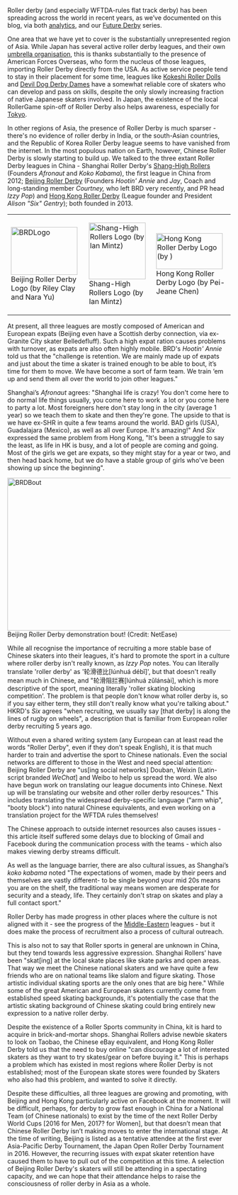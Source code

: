 <html><body><p>Roller derby (and especially WFTDA-rules flat track derby) has been spreading across the world in recent years, as we’ve documented on this blog, via both <a href="https://scottishrollerderbyblog.com/2015/06/07/visualising-the-internationalisation-of-roller-derby-part-2-of-2-2011-to-present/">analytics</a>, and our <a href="https://scottishrollerderbyblog.com/tag/Future-Derby/">Future Derby</a> series.

One area that we have yet to cover is the substantially unrepresented region of Asia. While Japan has several active roller derby leagues, and their own <a href="https://www.facebook.com/rdjapan">umbrella organisation</a>, this is thanks substantially to the presence of American Forces Overseas, who form the nucleus of those leagues, importing Roller Derby directly from the USA. As active service people tend to stay in their placement for some time, leagues like <a href="http://www.kokeshirollerdolls.com/">Kokeshi Roller Dolls</a> and <a href="http://www.devildogderbydames.com/">Devil Dog Derby Dames</a> have a somewhat reliable core of skaters who can develop and pass on skills, despite the only slowly increasing fraction of native Japanese skaters involved. In Japan, the existence of the local RollerGame spin-off of Roller Derby also helps awareness, especially for <a href="https://www.facebook.com/TokyoRollerGirls/info?tab=page_info">Tokyo</a>.

In other regions of Asia, the presence of Roller Derby is much sparser - there's no evidence of roller derby in India, or the south-Asian countries, and the Republic of Korea Roller Derby league seems to have vanished from the internet. In the most populous nation on Earth, however, Chinese Roller Derby is slowly starting to build up.
We talked to the three extant Roller Derby leagues in China - Shanghai Roller Derby's <a href="http://shanghairollerderby.tumblr.com/">Shang-High Rollers</a> (Founders <em>Afronaut</em> and <em>Koko Kabama</em>), the first league in China from 2012; <a href="http://www.beijingrollerderby.com/">Beijing Roller Derby</a> (Founders <em>Hootin' Annie</em> and <em>Jay</em>, Coach and long-standing member <em>Courtney, </em>who left BRD very recently, and PR head <em>Izzy Pop</em>) and <a href="http://www.hongkongrollerderby.com/">Hong Kong Roller Derby</a> (League founder and President <em>Alison "Six" Gentry</em>); both founded in 2013.
</p><table>
<tbody>
<tr>
<td>

<a href="/2015/07/brdlogo.jpg"><img class="wp-image-4793 size-thumbnail" src="https://scottishrollerderbyblog.com/2015/07/brdlogo.jpg?w=150" alt="BRDLogo" width="150" height="108"></a> Beijing Roller Derby Logo (by Riley Clay and Nara Yu)</td>
<td>

<a href="/2015/07/srdlogo.png"><img class="wp-image-4794 size-full" src="/2015/07/srdlogo.png" alt="Shang-High Rollers Logo (by Ian Mintz)" width="128" height="128"></a> Shang-High Rollers Logo (by Ian Mintz)</td>
<td>

<a href="/2015/07/hkrdlogo.png"><img class="wp-image-4795 size-thumbnail" src="https://scottishrollerderbyblog.com/2015/07/hkrdlogo.png?w=150" alt="Hong Kong Roller Derby Logo (by )" width="150" height="81"></a> Hong Kong Roller Derby Logo (by Pei-Jeane Chen)</td>
</tr>
</tbody>
</table>
At present, all three leagues are mostly composed of American and European expats (Beijing even have a Scottish derby connection, via ex-Granite City skater Belledefluff).
Such a high expat ration causes problems with turnover, as expats are also often highly mobile.
BRD's <em>Hootin' Annie</em> told us that the "challenge is retention. We are mainly made up of expats and just about the time a skater is trained enough to be able to bout, it’s time for them to move. We have become a sort of farm team. We train ‘em up and send them all over the world to join other leagues."

Shanghai’s <em>Afronaut</em> agrees: "Shanghai life is crazy! You don't come here to do normal life things usually, you come here to work  a lot or you come here to party a lot. Most foreigners here don't stay long in the city (average 1 year) so we teach them to skate and then they're gone. The upside to that is we have ex-SHR in quite a few teams around the world. BAD girls (USA), Guadalajara (Mexico), as well as all over Europe. It's amazing!"
And <em>Six</em> expressed the same problem from Hong Kong, "It's been a struggle to say the least, as life in HK is busy, and a lot of people are coming and going. Most of the girls we get are expats, so they might stay for a year or two, and then head back home, but we do have a stable group of girls who've been showing up since the beginning".

<img class="wp-image-4792 size-large" src="https://scottishrollerderbyblog.com/2015/07/brdbout.jpg?w=614" alt="BRDBout" width="614" height="345"> Beijing Roller Derby demonstration bout! (Credit: NetEase)

While all recognise the importance of recruiting a more stable base of Chinese skaters into their leagues, it's hard to promote the sport in a culture where roller derby isn't really known, as <em>Izzy Pop</em> notes. You can literally translate 'roller derby' as '轮滑德比[lúnhuá débĭ]', but that doesn't really mean much in Chinese, and "轮滑阻拦赛[lúnhuá zŭlánsài], which is more descriptive of the sport, meaning literally 'roller skating blocking competition'. The problem is that people don't know what roller derby is, so if you say either term, they still don't really know what you're talking about."
HKRD's <em>Six</em> agrees "when recruiting, we usually say [that derby] is along the lines of rugby on wheels", a description that is familiar from European roller derby recruiting 5 years ago.

Without even a shared writing system (any European can at least read the words "Roller Derby", even if they don't speak English), it is that much harder to train and advertise the sport to Chinese nationals. Even the social networks are different to those in the West and need special attention: Beijing Roller Derby are "us[ing social networks] Douban, Weixin [Latin-script branded <em>WeChat</em>] and Weibo to help us spread the word. We also have begun work on translating our league documents into Chinese. Next up will be translating our website and other roller derby resources." This includes translating the widespread derby-specific language ("arm whip", "booty block") into natural Chinese equivalents, and even working on a translation project for the WFTDA rules themselves!

The Chinese approach to outside internet resources also causes issues - this article itself suffered some delays due to blocking of Gmail and Facebook during the communication process with the teams - which also makes viewing derby streams difficult.

As well as the language barrier, there are also cultural issues, as Shanghai’s <em>koko kabama</em> noted "The expectations of women, made by their peers and themselves are vastly different- to be single beyond your mid 20s means you are on the shelf, the traditional way means women are desperate for security and a steady, life. They certainly don't strap on skates and play a full contact sport."

Roller Derby has made progress in other places where the culture is not aligned with it - see the progress of the <a href="https://scottishrollerderbyblog.com/2014/11/19/the-future-of-derby-the-middle-east/">Middle-Eastern</a> leagues - but it does make the process of recruitment also a process of cultural outreach.

This is also not to say that Roller sports in general are unknown in China, but they tend towards less aggressive expression. Shanghai Rollers’ have been "skat[ing] at the local skate places like skate parks and open areas. That way we meet the Chinese national skaters and we have quite a few friends who are on national teams like slalom and figure skating. Those artistic individual skating sports are the only ones that are big here."
While some of the great American and European skaters currently come from established speed skating backgrounds, it's potentially the case that the artistic skating background of Chinese skating could bring entirely new expression to a native roller derby.

Despite the existence of a Roller Sports community in China, kit is hard to acquire in brick-and-mortar shops. Shanghai Rollers advise newbie skaters to look on Taobao, the Chinese eBay equivalent, and Hong Kong Roller Derby told us that the need to buy online "can discourage a lot of interested skaters as they want to try skates/gear on before buying it." This is perhaps a problem which has existed in most regions where Roller Derby is not established; most of the European skate stores were founded by Skaters who also had this problem, and wanted to solve it directly.

Despite these difficulties, all three leagues are growing and promoting, with Beijing and Hong Kong particularly active on Facebook at the moment. It will be difficult, perhaps, for derby to grow fast enough in China for a National Team (of Chinese nationals) to exist by the time of the next Roller Derby World Cups [2016 for Men, 2017? for Women], but that doesn’t mean that Chinese Roller Derby isn’t making moves to enter the international stage.
At the time of writing, Beijing is listed as a tentative attendee at the first ever Asia-Pacific Derby Tournament, the Japan Open Roller Derby Tournament in 2016. However, the recurring issues with expat skater retention have caused them to have to pull out of the competition at this time. A selection of Beijing Roller Derby's skaters will still be attending in a spectating capacity, and we can hope that their attendance helps to raise the consciousness of roller derby in Asia as a whole.</body></html>
